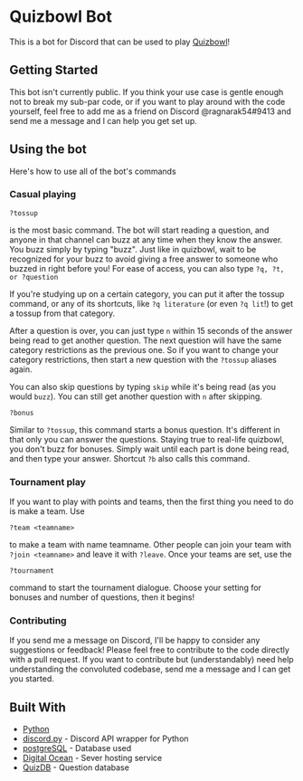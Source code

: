 # Quizbowl Bot

This is a bot for Discord that can be used to play [Quizbowl](https://www.naqt.com/about/quiz-bowl.html)!

## Getting Started

This bot isn't currently public. If you think your use case is gentle enough not to break my sub-par code, or if you want to play around with the code yourself, feel free to add me as a friend on Discord @ragnarak54#9413 and send me a message and I can help you get set up.

## Using the bot

Here's how to use all of the bot's commands

### Casual playing

```
?tossup
```

is the most basic command. The bot will start reading a question, and anyone in that channel can buzz at any time when they know the answer. You buzz simply by typing "buzz". Just like in quizbowl, wait to be recognized for your buzz to avoid giving a free answer to someone who buzzed in right before you! For ease of access, you can also type `?q, ?t, or ?question`

If you're studying up on a certain category, you can put it after the tossup command, or any of its shortcuts, like `?q literature` (or even `?q lit`!) to get a tossup from that category.

After a question is over, you can just type `n` within 15 seconds of the answer being read to get another question. The next question will have the same category restrictions as the previous one. So if you want to change your category restrictions, then start a new question with the `?tossup` aliases again. 

You can also skip questions by typing `skip` while it's being read (as you would `buzz`). You can still get another question with `n` after skipping.

```
?bonus
```

Similar to `?tossup`, this command starts a bonus question. It's different in that only you can answer the questions. Staying true to real-life quizbowl, you don't buzz for bonuses. Simply wait until each part is done being read, and then type your answer. Shortcut `?b` also calls this command.

### Tournament play

If you want to play with points and teams, then the first thing you need to do is make a team. Use

```
?team <teamname>
```

to make a team with name teamname. Other people can join your team with `?join <teamname>` and leave it with `?leave`.
Once your teams are set, use the 

```
?tournament
```

command to start the tournament dialogue. Choose your setting for bonuses and number of questions, then it begins!


### Contributing

If you send me a message on Discord, I'll be happy to consider any suggestions or feedback! Please feel free to contribute to the code directly with a pull request. If you want to contribute but (understandably) need help understanding the convoluted codebase, send me a message and I can get you started.


## Built With

* [Python](https://www.python.org/)
* [discord.py](https://github.com/Rapptz/discord.py) - Discord API wrapper for Python
* [postgreSQL](https://www.postgresql.org/) - Database used
* [Digital Ocean](https://www.digitalocean.com/) - Sever hosting service
* [QuizDB](https://quizdb.org) - Question database
